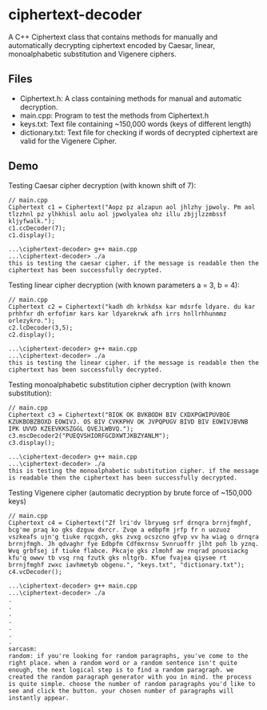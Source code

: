 # ciphertext-decoder
A C++ Ciphertext class that contains methods for manually and automatically decrypting ciphertext encoded by Caesar, linear, monoalphabetic substitution and Vigenere ciphers.

## Files
- Ciphertext.h: A class containing methods for manual and automatic decryption.  <br>
- main.cpp: Program to test the methods from Ciphertext.h <br>
- keys.txt: Text file containing ~150,000 words (keys of different length) <br>
- dictionary.txt: Text file for checking if words of decrypted ciphertext are valid for the Vigenere Cipher. <br>

## Demo
Testing Caesar cipher decryption (with known shift of 7):
```
// main.cpp
Ciphertext c1 = Ciphertext("Aopz pz alzapun aol jhlzhy jpwoly. Pm aol tlzzhnl pz ylhkhisl aolu aol jpwolyalea ohz illu zbjjlzzmbssf kljyfwalk.");
c1.ccDecoder(7);
c1.display();
```
```
...\ciphertext-decoder> g++ main.cpp
...\ciphertext-decoder> ./a
this is testing the caesar cipher. if the message is readable then the ciphertext has been successfully decrypted.
```

Testing linear cipher decryption (with known parameters a = 3, b = 4): 
```
// main.cpp
Ciphertext c2 = Ciphertext("kadh dh krhkdsx kar mdsrfe ldyare. du kar prhhfxr dh erfofimr kars kar ldyarekrwk afh irrs hnllrhhunmmz orlezykro.");
c2.lcDecoder(3,5);
c2.display();
```
```
...\ciphertext-decoder> g++ main.cpp
...\ciphertext-decoder> ./a
this is testing the linear cipher. if the message is readable then the ciphertext has been successfully decrypted.
```

Testing monoalphabetic substitution cipher decryption (with known substitution):
```
// main.cpp
Ciphertext c3 = Ciphertext("BIOK OK BVKBODH BIV CXDXPGWIPUVBOE KZUKBOBZBOXD EOWIVJ. OS BIV CVKKPHV OK JVPQPUGV BIVD BIV EOWIVJBVNB IPK UVVD KZEEVKKSZGGL QVEJLWBVQ.");
c3.mscDecoder2("PUEQVSHIORFGCDXWTJKBZYANLM");
c3.display();
```

```
...\ciphertext-decoder> g++ main.cpp
...\ciphertext-decoder> ./a
this is testing the monoalphabetic substitution cipher. if the message is readable then the ciphertext has been successfully decrypted.
```
Testing Vigenere cipher (automatic decryption by brute force of ~150,000 keys)
```
// main.cpp
Ciphertext c4 = Ciphertext("Zf lri'dv lbryueg srf drnqra brrnjfmghf, bcg'me praq ko gks dzguw dxrcr. Zvqe a edbpfm jrfp fr n uozuoz vszkeafs ujn'g tiuke rqcgxh, gks zvxg ocszcno gfvp vv ha wiag o drnqra brrnjfmgh. Jh qdvaghr fye Edbpfm Cdfmxrnsv Svnruoffr jlht poh lb yznq. Wvq grbfsej if tiuke flabce. Pkcaje gks zlmohf aw rnqrad pnuosiackg kfu'q owwv tb vsq rnq fzutk gks nltgrb. Kfue fvajea qiysee rt brrnjfmghf zwxc iavhmetyb obgenu.", "keys.txt", "dictionary.txt");
c4.vcDecoder();
```

```
...\ciphertext-decoder> g++ main.cpp
...\ciphertext-decoder> ./a
.
.
.
.
.
.
.
sarcasm:
random: if you're looking for random paragraphs, you've come to the right place. when a random word or a random sentence isn't quite enough, the next logical step is to find a random paragraph. we created the random paragraph generator with you in mind. the process is quite simple. choose the number of random paragraphs you'd like to see and click the button. your chosen number of paragraphs will instantly appear.
```
